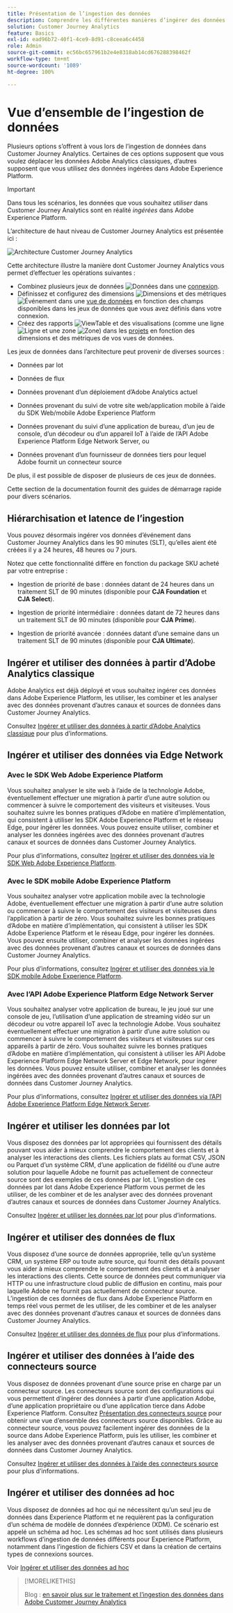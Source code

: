 ```yaml
---
title: Présentation de l’ingestion des données
description: Comprendre les différentes manières d’ingérer des données dans Customer Journey Analytics
solution: Customer Journey Analytics
feature: Basics
exl-id: ead96b72-40f1-4ce9-8d91-c8ceea6c4458
role: Admin
source-git-commit: ec56bc657961b2e4e8318ab14cd676288398462f
workflow-type: tm+mt
source-wordcount: '1089'
ht-degree: 100%

---
```


# Vue d’ensemble de l’ingestion de données

Plusieurs options s’offrent à vous lors de l’ingestion de données dans Customer Journey Analytics. Certaines de ces options supposent que vous voulez déplacer les données Adobe Analytics classiques, d’autres supposent que vous utilisez des données ingérées dans Adobe Experience Platform.

>[!IMPORTANT]
>
>Dans tous les scénarios, les données que vous souhaitez _utiliser_ dans Customer Journey Analytics sont en réalité _ingérées_ dans Adobe Experience Platform.


L’architecture de haut niveau de Customer Journey Analytics est présentée ici :

![Architecture Customer Journey Analytics](/help/getting-started/assets/cja-overview.svg)

Cette architecture illustre la manière dont Customer Journey Analytics vous permet d’effectuer les opérations suivantes :

* Combinez plusieurs jeux de données ![Données](/help/assets/icons/Data.svg) dans une [connexion](/help/connections/overview.md).
* Définissez et configurez des dimensions ![Dimensions](/help/assets/icons/Dimensions.svg) et des métriques ![Événement](/help/assets/icons/Event.svg) dans une [vue de données](/help/data-views/data-views.md) en fonction des champs disponibles dans les jeux de données que vous avez définis dans votre connexion.
* Créez des rapports ![ViewTable](/help/assets/icons/ViewTable.svg) et des visualisations (comme une ligne ![Ligne](/help/assets/icons/GraphTrend.svg) et une zone ![Zone](/help/assets/icons/GraphAreaStacked.svg)) dans les [projets](/help/analysis-workspace/home.md) en fonction des dimensions et des métriques de vos vues de données.

Les jeux de données dans l’architecture peut provenir de diverses sources :

* Données par lot

* Données de flux

* Données provenant d’un déploiement d’Adobe Analytics actuel

* Données provenant du suivi de votre site web/application mobile à l’aide du SDK Web/mobile Adobe Experience Platform

* Données provenant du suivi d’une application de bureau, d’un jeu de console, d’un décodeur ou d’un appareil IoT à l’aide de l’API Adobe Experience Platform Edge Network Server, ou

* Données provenant d’un fournisseur de données tiers pour lequel Adobe fournit un connecteur source

De plus, il est possible de disposer de plusieurs de ces jeux de données.

Cette section de la documentation fournit des guides de démarrage rapide pour divers scénarios.

## Hiérarchisation et latence de l’ingestion

Vous pouvez désormais ingérer vos données d’événement dans Customer Journey Analytics dans les 90 minutes (SLT), qu’elles aient été créées il y a 24 heures, 48 heures ou 7 jours.

Notez que cette fonctionnalité diffère en fonction du package SKU acheté par votre entreprise :

* Ingestion de priorité de base : données datant de 24 heures dans un traitement SLT de 90 minutes (disponible pour **CJA Foundation** et **CJA Select**).

* Ingestion de priorité intermédiaire : données datant de 72 heures dans un traitement SLT de 90 minutes (disponible pour **CJA Prime**).

* Ingestion de priorité avancée : données datant d’une semaine dans un traitement SLT de 90 minutes (disponible pour **CJA Ultimate**).

## Ingérer et utiliser des données à partir d’Adobe Analytics classique

Adobe Analytics est déjà déployé et vous souhaitez ingérer ces données dans Adobe Experience Platform, les utiliser, les combiner et les analyser avec des données provenant d’autres canaux et sources de données dans Customer Journey Analytics.

Consultez [Ingérer et utiliser des données à partir d’Adobe Analytics classique](./analytics.md) pour plus d’informations.


## Ingérer et utiliser des données via Edge Network

### Avec le SDK Web Adobe Experience Platform

Vous souhaitez analyser le site web à l’aide de la technologie Adobe, éventuellement effectuer une migration à partir d’une autre solution ou commencer à suivre le comportement des visiteurs et visiteuses. Vous souhaitez suivre les bonnes pratiques d’Adobe en matière d’implémentation, qui consistent à utiliser les SDK Adobe Experience Platform et le réseau Edge, pour ingérer les données. Vous pouvez ensuite utiliser, combiner et analyser les données ingérées avec des données provenant d’autres canaux et sources de données dans Customer Journey Analytics.

Pour plus d’informations, consultez [Ingérer et utiliser des données via le SDK Web Adobe Experience Platform](./aepwebsdk.md).

### Avec le SDK mobile Adobe Experience Platform

Vous souhaitez analyser votre application mobile avec la technologie Adobe, éventuellement effectuer une migration à partir d’une autre solution ou commencer à suivre le comportement des visiteurs et visiteuses dans l’application à partir de zéro. Vous souhaitez suivre les bonnes pratiques d’Adobe en matière d’implémentation, qui consistent à utiliser les SDK Adobe Experience Platform et le réseau Edge, pour ingérer les données. Vous pouvez ensuite utiliser, combiner et analyser les données ingérées avec des données provenant d’autres canaux et sources de données dans Customer Journey Analytics.

Pour plus d’informations, consultez [Ingérer et utiliser des données via le SDK mobile Adobe Experience Platform](./aepmobilesdk.md).

### Avec l’API Adobe Experience Platform Edge Network Server

Vous souhaitez analyser votre application de bureau, le jeu joué sur une console de jeu, l’utilisation d’une application de streaming vidéo sur un décodeur ou votre appareil IoT avec la technologie Adobe. Vous souhaitez éventuellement effectuer une migration à partir d’une autre solution ou commencer à suivre le comportement des visiteurs et visiteuses sur ces appareils à partir de zéro. Vous souhaitez suivre les bonnes pratiques d’Adobe en matière d’implémentation, qui consistent à utiliser les API Adobe Experience Platform Edge Network Server et Edge Network, pour ingérer les données. Vous pouvez ensuite utiliser, combiner et analyser les données ingérées avec des données provenant d’autres canaux et sources de données dans Customer Journey Analytics.

Pour plus d’informations, consultez [Ingérer et utiliser des données via l’API Adobe Experience Platform Edge Network Server](./serverapi.md).

## Ingérer et utiliser les données par lot

Vous disposez des données par lot appropriées qui fournissent des détails pouvant vous aider à mieux comprendre le comportement des clients et à analyser les interactions des clients. Les fichiers plats au format CSV, JSON ou Parquet d’un système CRM, d’une application de fidélité ou d’une autre solution pour laquelle Adobe ne fournit pas actuellement de connecteur source sont des exemples de ces données par lot. L’ingestion de ces données par lot dans Adobe Experience Platform vous permet de les utiliser, de les combiner et de les analyser avec des données provenant d’autres canaux et sources de données dans Customer Journey Analytics.

Consultez [Ingérer et utiliser les données par lot](./batch.md) pour plus d’informations.

## Ingérer et utiliser des données de flux

Vous disposez d’une source de données appropriée, telle qu’un système CRM, un système ERP ou toute autre source, qui fournit des détails pouvant vous aider à mieux comprendre le comportement des clients et à analyser les interactions des clients. Cette source de données peut communiquer via HTTP ou une infrastructure cloud public de diffusion en continu, mais pour laquelle Adobe ne fournit pas actuellement de connecteur source. L’ingestion de ces données de flux dans Adobe Experience Platform en temps réel vous permet de les utiliser, de les combiner et de les analyser avec des données provenant d’autres canaux et sources de données dans Customer Journey Analytics.

Consultez [Ingérer et utiliser des données de flux](./streaming.md) pour plus d’informations.

## Ingérer et utiliser des données à l’aide des connecteurs source

Vous disposez de données provenant d’une source prise en charge par un connecteur source. Les connecteurs source sont des configurations qui vous permettent d’ingérer des données à partir d’une application Adobe, d’une application propriétaire ou d’une application tierce dans Adobe Experience Platform. Consultez [Présentation des connecteurs source](https://experienceleague.adobe.com/docs/experience-platform/sources/home.html?lang=fr) pour obtenir une vue d’ensemble des connecteurs source disponibles. Grâce au connecteur source, vous pouvez facilement ingérer des données de la source dans Adobe Experience Platform, puis les utiliser, les combiner et les analyser avec des données provenant d’autres canaux et sources de données dans Customer Journey Analytics.

Consultez [Ingérer et utiliser des données à l’aide des connecteurs source](./sources.md) pour plus d’informations.

## Ingérer et utiliser des données ad hoc

Vous disposez de données ad hoc qui ne nécessitent qu’un seul jeu de données dans Experience Platform et ne requièrent pas la configuration d’un schéma de modèle de données d’expérience (XDM). Ce scénario est appelé un schéma ad hoc. Les schémas ad hoc sont utilisés dans plusieurs workflows d’ingestion de données différents pour Experience Platform, notamment dans l’ingestion de fichiers CSV et dans la création de certains types de connexions sources.

Voir [ Ingérer et utiliser des données ad hoc](./adhoc.md)

>[!MORELIKETHIS]
>
>Blog : [en savoir plus sur le traitement et l’ingestion des données dans Adobe Customer Journey Analytics](https://experienceleaguecommunities.adobe.com/t5/adobe-analytics-blogs/a-closer-look-at-data-processing-amp-ingestion-in-adobe-customer/ba-p/665091?profile.language=fr)

